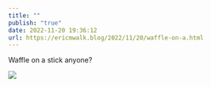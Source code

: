 ```yaml
---
title: ""
publish: "true"
date: 2022-11-20 19:36:12
url: https://ericmwalk.blog/2022/11/20/waffle-on-a.html
---
```


Waffle on a stick anyone?

![](https://ericmwalk.blog/uploads/2022/8f02ecf32f.jpg)